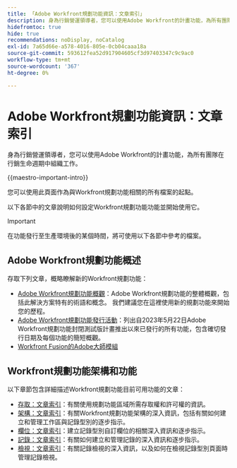 ```yaml
---
title: 「Adobe Workfront規劃功能資訊：文章索引」
description: 身為行銷營運領導者，您可以使用Adobe Workfront的計畫功能，為所有團隊在行銷生命週期中組織工作。 本節中的文章說明如何設定規劃功能，以及如何開始將它們用於行銷活動管理操作。
hidefromtoc: true
hide: true
recommendations: noDisplay, noCatalog
exl-id: 7a65d66e-a578-4016-805e-0cb04caaa18a
source-git-commit: 593612fea52d917904605cf3d97403347c9c9ac0
workflow-type: tm+mt
source-wordcount: '367'
ht-degree: 0%

---
```


# Adobe Workfront規劃功能資訊：文章索引

<!--
title: Adobe Maestro 
description: As a marketing operations leader, you can use Adobe Maestro to organize work across the marketing lifecycle for all your teams. The articles in this section describe how you can configure Maestro and how you can start using its capabilities as part of your campaign management operations. 
hidefromtoc: yes
author: Alina
feature: Work Management
role: User, Admin
hide: yes
-->

<!--update the metadata with real information when making this avilable in TOC and in the left nav-->

<!-- update the title to "Article index" when we get out of beta and we inhide this article-->

<!--remove the video at open beta or before-->

身為行銷營運領導者，您可以使用Adobe Workfront的計畫功能，為所有團隊在行銷生命週期中組織工作。

{{maestro-important-intro}}

您可以使用此頁面作為與Workfront規劃功能相關的所有檔案的起點。

以下各節中的文章說明如何設定Workfront規劃功能功能並開始使用它。

>[!IMPORTANT]
>
>在功能發行至生產環境後的某個時間，將可使用以下各節中參考的檔案。

## Adobe Workfront規劃功能概述

存取下列文章，概略瞭解新的Workfront規劃功能：

<!--update the video when we have something better, especially after Open Beta - remove it-->

<!--* [View a video demonstration of Adobe Maestro](https://video.tv.adobe.com/v/3424253/){target=_blank}-->
* [Adobe Workfront規劃功能概觀](maestro-overview.md)：Adobe Workfront規劃功能的整體概觀，包括此解決方案特有的術語和概念。 我們建議您在這裡使用新的規劃功能來開始您的歷程。
* [Adobe Workfront規劃功能發行活動](../maestro/release-activity.md)：列出自2023年5月22日Adobe Workfront規劃功能封閉測試版計畫推出以來已發行的所有功能，包含確切發行日期及每個功能的簡短概觀。
* [Workfront Fusion的Adobe大師模組](/help/quicksilver/workfront-fusion/apps-and-their-modules/workfront-planning-modules.md)

## Workfront規劃功能架構和功能

以下章節包含詳細描述Workfront規劃功能目前可用功能的文章：

* [存取：文章索引](../maestro/access/access-information.md)：有關使用規劃功能區域所需存取權和許可權的資訊。
* [架構：文章索引](../maestro/architecture/architecture-information.md)：有關Workfront規劃功能架構的深入資訊，包括有關如何建立和管理工作區與記錄型別的逐步指示。
* [欄位：文章索引](../maestro/fields/fields-information.md)：建立記錄型別自訂欄位的相關深入資訊和逐步指示。
* [記錄：文章索引](../maestro/records/records-information.md)：有關如何建立和管理記錄的深入資訊和逐步指示。
* [檢視：文章索引](../maestro/views/views-information.md)：有關記錄檢視的深入資訊，以及如何在檢視記錄型別頁面時管理記錄檢視。
